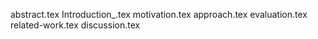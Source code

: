 abstract.tex
Introduction_.tex
motivation.tex
approach.tex
evaluation.tex
related-work.tex
discussion.tex